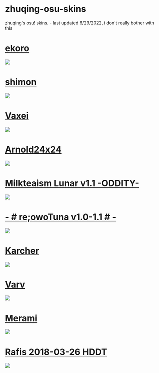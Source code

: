 # zhuqing-osu-skins
zhuqing's osu! skins. - last updated 6/29/2022, i don't really bother with this

# [ekoro](https://kaia.s-ul.eu/XYdtIOf3.osk)
![](https://i.imgur.com/cb5XWAi.png)

# [shimon](https://drive.google.com/file/d/1merhrh2MPn2rd-4dQQFpLyRB8l_jYv6K/view)
![](https://pbs.twimg.com/ext_tw_video_thumb/1539804176473276416/pu/img/Qf6FeXygjHBBt6w3?format=jpg&name=large)

# [Vaxei](https://drive.google.com/file/d/1JRDbxtEVFYMgt9ls4rvIRs2v0IfBddFO/view)
![](https://i.imgur.com/RmAkbBS.png)

# [Arnold24x24](https://drive.google.com/file/d/15p4ozkaeOSiwfv8NXU-NR3s33J0pGBfo/view)
![](https://i.ytimg.com/vi/fZlZJf9Ifys/maxresdefault.jpg)

# [Milkteaism Lunar v1.1 -ODDITY-](https://www.mediafire.com/file/h1i1tiy2e4g4wr9/Milkteaism+Lunar+v1.1+-ODDITY-.osk/file)
![](https://i.imgur.com/ETVVOKi.png)

# [- # re;owoTuna v1.0-1.1 # -](https://drive.google.com/u/0/uc?id=1SVtUUvo4o2DUwQ1Pf2Xb0v4eDblvvovq&export=download)
![](https://i.imgur.com/f0kGQpB.png)

# [Karcher](https://drive.google.com/file/d/1WhNWoIrxRDcET3lMEw8vxIzf5pq41prV/view)
![](https://i.imgur.com/c5leT6T.png)

# [Varv](https://www.dropbox.com/s/48dcytp0ed32tyu/Varv.osk?dl=0)
![](https://camo.githubusercontent.com/71077b8d470d1573061276aa3f1a150cf0685600006e14ca96d5ba9d5a518cdf/68747470733a2f2f6f73752e7070792e73682f73732f31373539393732312f34353236)

# [Merami](https://mega.nz/file/gaJW0YDK#dN_bjoQTm8VA68kec9rsaEtzo7isMkfxpbJi1b-h2tg)
![](https://i.imgur.com/etIPMAN.png)

# [Rafis 2018-03-26 HDDT](https://download2389.mediafire.com/039u6m8ivamg/phcsum9n4np44wh/Rafis+2018-03-26+HDDT.osk)
![](https://osuskins.net/screenshots/ekynLzX.jpg)
